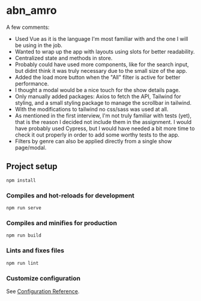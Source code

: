 # abn_amro

A few comments: 
- Used Vue as it is the language I'm most familiar with and the one I will be using in the job.
- Wanted to wrap up the app with layouts using slots for better readability.
- Centralized state and methods in store.
- Probably could have used more components, like for the search input, but didnt think it was truly necessary due to the small size of the app.
- Added the load more button when the "All" filter is active for better performance.
- I thought a modal would be a nice touch for the show details page.
- Only manually added packages: Axios to fetch the API, Tailwind for styling, and a small styling package to manage the scrollbar in tailwind.
- With the modifications to tailwind no css/sass was used at all.
- As mentioned in the first interview, I'm not truly familiar with tests (yet), that is the reason I decided not include them in the assignment. I would have probably used Cypress, but I would have needed a bit more time to check it out properly in order to add some worthy tests to the app.
- Filters by genre can also be applied directly from a single show page/modal.

## Project setup
```
npm install
```

### Compiles and hot-reloads for development
```
npm run serve
```

### Compiles and minifies for production
```
npm run build
```

### Lints and fixes files
```
npm run lint
```

### Customize configuration
See [Configuration Reference](https://cli.vuejs.org/config/).
